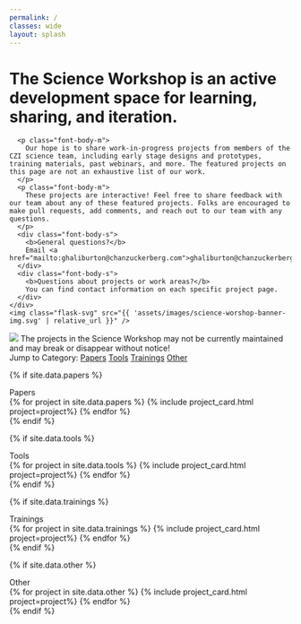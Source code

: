 ```yaml
---
permalink: /
classes: wide
layout: splash
---
```

<div class="sw-header bg-gray">
  <div class="content flex">
    <div>
      <h1 class="font-header-xxl">The Science Workshop is an active development space for learning, sharing, and iteration.</h1>

      <p class="font-body-m">
        Our hope is to share work-in-progress projects from members of the CZI science team, including early stage designs and prototypes, training materials, past webinars, and more. The featured projects on this page are not an exhaustive list of our work.
      </p>
      <p class="font-body-m">
        These projects are interactive! Feel free to share feedback with our team about any of these featured projects. Folks are encouraged to make pull requests, add comments, and reach out to our team with any questions.
      </p>
      <div class="font-body-s">
        <b>General questions?</b>
        Email <a href="mailto:ghaliburton@chanzuckerberg.com">ghaliburton@chanzuckerberg.com</a>.
      </div>
      <div class="font-body-s">
        <b>Questions about projects or work areas?</b>
        You can find contact information on each specific project page.
      </div>
    </div>
    <img class="flask-svg" src="{{ 'assets/images/science-worshop-banner-img.svg' | relative_url }}" />
  </div>
</div>

<div class="content">
  <div class="warning font-body-l">
    <img class="icon-large" src="{{ "assets/images/exclamation.svg" | relative_url }}">
    The projects in the Science Workshop may not be currently maintained and may break or disappear without notice!
  </div>

  <div class="jump-menu">
    <span class="font-body-m">Jump to Category:</span>
    <a class="category-link font-body-m" href="#papers">Papers</a>
    <a class="category-link font-body-m" href="#tools">Tools</a>
    <a class="category-link font-body-m" href="#trainings">Trainings</a>
    <a class="category-link font-body-m" href="#other">Other</a>
  </div>

  <!-- Papers project details from _data/projects.yml -->
  {% if site.data.papers %}
    <div id="papers" class="font-header-xl">Papers</div>
    <div class="card-container">
      {% for project in site.data.papers %}
        {% include project_card.html project=project%}
      {% endfor %}
    </div>
  {% endif %}

  <!-- Tools project details from _data/tools.yml -->
  {% if site.data.tools %}
    <div id="tools" class="font-header-xl">Tools</div>
    <div class="card-container">
      {% for project in site.data.tools %}
        {% include project_card.html project=project%}
      {% endfor %}
    </div>
  {% endif %}

  <!-- Trainings project details from _data/trainings.yml -->
  {% if site.data.trainings %}
    <div id="trainings" class="font-header-xl">Trainings</div>
    <div class="card-container">
      {% for project in site.data.trainings %}
        {% include project_card.html project=project%}
      {% endfor %}
    </div>
  {% endif %}

  <!-- Other project details from _data/other.yml -->
  {% if site.data.other %}
    <div id="other" class="font-header-xl">Other</div>
    <div class="card-container">
      {% for project in site.data.other %}
        {% include project_card.html project=project%}
      {% endfor %}
    </div>
  {% endif %}
</div>
<link
  href="https://fonts.googleapis.com/css2?family=Open+Sans:ital,wght@0,300;0,400;0,600;0,700;0,800;1,300;1,400;1,600;1,700;1,800&display=swap"
  rel="stylesheet"
/>
